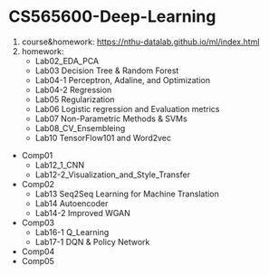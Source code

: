 # CS565600-Deep-Learning
1. course&homework: https://nthu-datalab.github.io/ml/index.html
2. homework: 
	* Lab02_EDA_PCA
	* Lab03 Decision Tree & Random Forest
	* Lab04-1 Perceptron, Adaline, and Optimization
	* Lab04-2 Regression
	* Lab05 Regularization 
	* Lab06 Logistic regression and Evaluation metrics 
	* Lab07 Non-Parametric Methods & SVMs
	* Lab08_CV_Ensembleing
	* Lab10 TensorFlow101 and Word2vec
  *	Comp01
	* Lab12_1_CNN
	* Lab12-2_Visualization_and_Style_Transfer
  *	Comp02  
	* Lab13 Seq2Seq Learning for Machine Translation 
	* Lab14 Autoencoder
	* Lab14-2 Improved WGAN
  *	Comp03              
	* Lab16-1 Q_Learning
	* Lab17-1 DQN & Policy Network
  *	Comp04  
  *	Comp05
